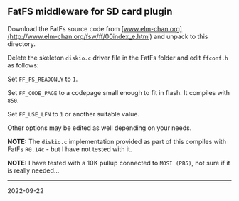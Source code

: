## FatFS middleware for SD card plugin

Download the FatFs source code from [www.elm-chan.org](http://www.elm-chan.org/fsw/ff/00index_e.html) and unpack to this directory.

Delete the skeleton `diskio.c` driver file in the FatFs folder and edit `ffconf.h` as follows:

Set `FF_FS_READONLY` to `1`.

Set `FF_CODE_PAGE` to a codepage small enough to fit in flash. It compiles with `850`.

Set `FF_USE_LFN` to `1` or another suitable value.

Other options may be edited as well depending on your needs.

__NOTE:__ The `diskio.c` implementation provided as part of this compiles with FatFs `R0.14c` - but I have not tested with it.

__NOTE:__ I have tested with a 10K pullup connected to `MOSI (PB5)`, not sure if it is really needed...

---
2022-09-22
